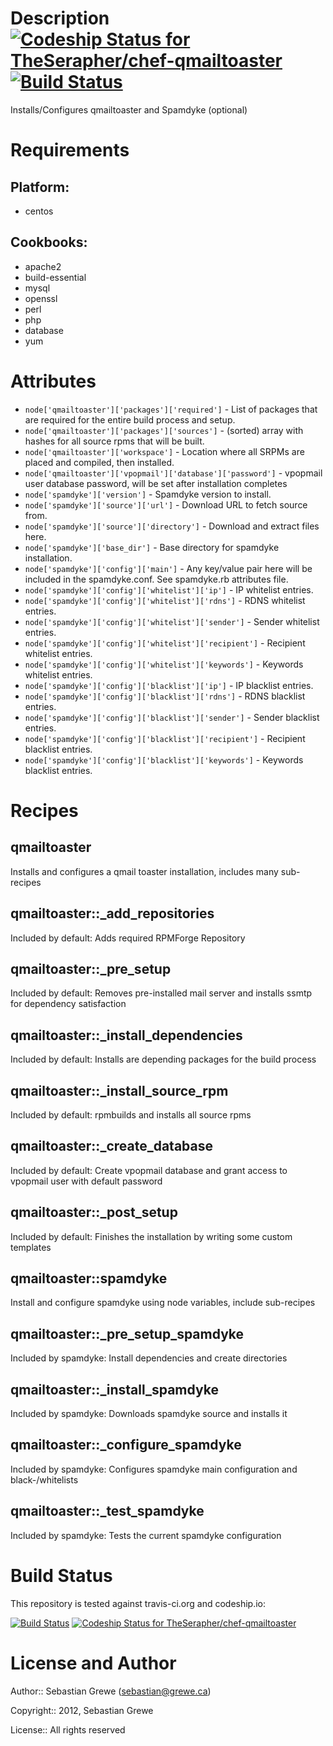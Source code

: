 Description  [ ![Codeship Status for TheSerapher/chef-qmailtoaster](https://www.codeship.io/projects/c6ea8420-4b94-0130-815e-12313928a5d9/status?branch=master)](https://www.codeship.io/projects/1313) [![Build Status](https://travis-ci.org/TheSerapher/chef-qmailtoaster.png)](https://travis-ci.org/TheSerapher/chef-qmailtoaster) 
===========

Installs/Configures qmailtoaster and Spamdyke (optional)

Requirements
============

## Platform:

* centos

## Cookbooks:

* apache2
* build-essential
* mysql
* openssl
* perl
* php
* database
* yum

Attributes
==========

* `node['qmailtoaster']['packages']['required']` - List of packages that are required for the entire build process and setup.
* `node['qmailtoaster']['packages']['sources']` - (sorted) array with hashes for all source rpms that will be built.
* `node['qmailtoaster']['workspace']` - Location where all SRPMs are placed and compiled, then installed.
* `node['qmailtoaster']['vpopmail']['database']['password']` - vpopmail user database password, will be set after installation completes
* `node['spamdyke']['version']` - Spamdyke version to install.
* `node['spamdyke']['source']['url']` - Download URL to fetch source from.
* `node['spamdyke']['source']['directory']` - Download and extract files here.
* `node['spamdyke']['base_dir']` - Base directory for spamdyke installation.
* `node['spamdyke']['config']['main']` - Any key/value pair here will be included in the spamdyke.conf. See spamdyke.rb attributes file.
* `node['spamdyke']['config']['whitelist']['ip']` - IP whitelist entries.
* `node['spamdyke']['config']['whitelist']['rdns']` - RDNS whitelist entries.
* `node['spamdyke']['config']['whitelist']['sender']` - Sender whitelist entries.
* `node['spamdyke']['config']['whitelist']['recipient']` - Recipient whitelist entries.
* `node['spamdyke']['config']['whitelist']['keywords']` - Keywords whitelist entries.
* `node['spamdyke']['config']['blacklist']['ip']` - IP blacklist entries.
* `node['spamdyke']['config']['blacklist']['rdns']` - RDNS blacklist entries.
* `node['spamdyke']['config']['blacklist']['sender']` - Sender blacklist entries.
* `node['spamdyke']['config']['blacklist']['recipient']` - Recipient blacklist entries.
* `node['spamdyke']['config']['blacklist']['keywords']` - Keywords blacklist entries.

Recipes
=======

## qmailtoaster

Installs and configures a qmail toaster installation, includes many sub-recipes

## qmailtoaster::_add_repositories

Included by default: Adds required RPMForge Repository

## qmailtoaster::_pre_setup

Included by default: Removes pre-installed mail server and installs ssmtp for dependency satisfaction

## qmailtoaster::_install_dependencies

Included by default: Installs are depending packages for the build process

## qmailtoaster::_install_source_rpm

Included by default: rpmbuilds and installs all source rpms

## qmailtoaster::_create_database

Included by default: Create vpopmail database and grant access to vpopmail user with default password

## qmailtoaster::_post_setup

Included by default: Finishes the installation by writing some custom templates

## qmailtoaster::spamdyke

Install and configure spamdyke using node variables, include sub-recipes

## qmailtoaster::_pre_setup_spamdyke

Included by spamdyke: Install dependencies and create directories

## qmailtoaster::_install_spamdyke

Included by spamdyke: Downloads spamdyke source and installs it

## qmailtoaster::_configure_spamdyke

Included by spamdyke: Configures spamdyke main configuration and black-/whitelists

## qmailtoaster::_test_spamdyke

Included by spamdyke: Tests the current spamdyke configuration

Build Status
============

This repository is tested against travis-ci.org and codeship.io:

[![Build Status](https://travis-ci.org/TheSerapher/chef-qmailtoaster.png)](https://travis-ci.org/TheSerapher/chef-qmailtoaster)
[ ![Codeship Status for TheSerapher/chef-qmailtoaster](https://www.codeship.io/projects/c6ea8420-4b94-0130-815e-12313928a5d9/status?branch=master)](https://www.codeship.io/projects/1313)


License and Author
==================

Author:: Sebastian Grewe (<sebastian@grewe.ca>)

Copyright:: 2012, Sebastian Grewe

License:: All rights reserved
